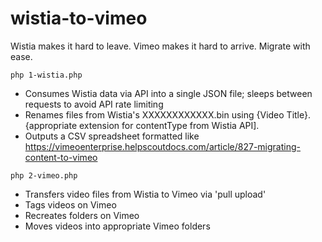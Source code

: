 # wistia-to-vimeo
Wistia makes it hard to leave. Vimeo makes it hard to arrive. Migrate with ease.

`php 1-wistia.php`
- Consumes Wistia data via API into a single JSON file; sleeps between requests to avoid API rate limiting
- Renames files from Wistia's XXXXXXXXXXXX.bin using {Video Title}.{appropriate extension for contentType from Wistia API].
- Outputs a CSV spreadsheet formatted like https://vimeoenterprise.helpscoutdocs.com/article/827-migrating-content-to-vimeo

`php 2-vimeo.php`
- Transfers video files from Wistia to Vimeo via 'pull upload'
- Tags videos on Vimeo
- Recreates folders on Vimeo
- Moves videos into appropriate Vimeo folders
